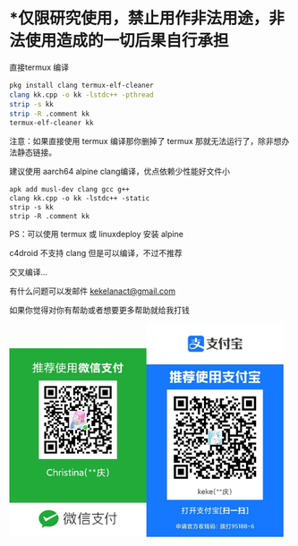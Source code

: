 # *仅限研究使用，禁止用作非法用途，非法使用造成的一切后果自行承担

直接termux 编译 

```bash
pkg install clang termux-elf-cleaner
clang kk.cpp -o kk -lstdc++ -pthread
strip -s kk
strip -R .comment kk
termux-elf-cleaner kk
```

注意：如果直接使用 termux 编译那你删掉了 termux 那就无法运行了，除非想办法静态链接。 

建议使用 aarch64 alpine clang编译，优点依赖少性能好文件小

```ash
apk add musl-dev clang gcc g++
clang kk.cpp -o kk -lstdc++ -static
strip -s kk
strip -R .comment kk
```

PS：可以使用 termux 或 linuxdeploy 安装 alpine 

c4droid 不支持 clang 但是可以编译，不过不推荐

交叉编译...

有什么问题可以发邮件 kekelanact@gmail.com

如果你觉得对你有帮助或者想要更多帮助就给我打钱

<div class="half">
    <img src="img/w.jpg" width="245"/><img src="img/z.jpg" width="245"/>
</div>